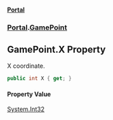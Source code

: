 #### [Portal](index.md 'index')
### [Portal](Portal.md 'Portal').[GamePoint](GamePoint.md 'Portal.GamePoint')

## GamePoint.X Property

X coordinate.

```csharp
public int X { get; }
```

#### Property Value
[System.Int32](https://docs.microsoft.com/en-us/dotnet/api/System.Int32 'System.Int32')